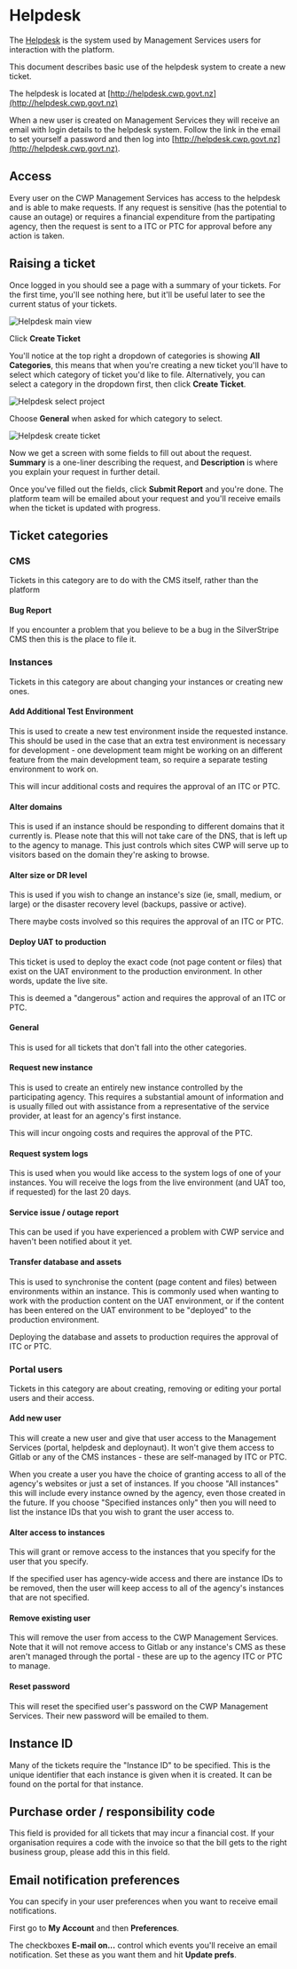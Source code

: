# Helpdesk

The [Helpdesk](http://helpdesk.cwp.govt.nz) is the system used by Management Services users for interaction with the
platform.

This document describes basic use of the helpdesk system to create a new ticket.

The helpdesk is located at [http://helpdesk.cwp.govt.nz](http://helpdesk.cwp.govt.nz)

When a new user is created on Management Services they will receive an email with login details to the helpdesk system.
Follow the link in the email to set yourself a password and then log into
[http://helpdesk.cwp.govt.nz](http://helpdesk.cwp.govt.nz).

## Access

Every user on the CWP Management Services has access to the helpdesk and is able to make requests. If any request is
sensitive (has the potential to cause an outage) or requires a financial expenditure from the partipating agency, then
the request is sent to a ITC or PTC for approval before any action is taken.

## Raising a ticket

Once logged in you should see a page with a summary of your tickets. For the first time, you'll see nothing here, but
it'll be useful later to see the current status of your tickets.

![Helpdesk main view](_images/helpdesk-main_screen.jpg)

Click **Create Ticket**

You'll notice at the top right a dropdown of categories is showing **All Categories**, this means that when you're 
creating a new ticket you'll have to select which category of ticket you'd like to file. Alternatively, you can select
a category in the dropdown first, then click **Create Ticket**.

![Helpdesk select project](_images/helpdesk-select_project.jpg)

Choose **General** when asked for which category to select.

![Helpdesk create ticket](_images/helpdesk-create_ticket.jpg)

Now we get a screen with some fields to fill out about the request. **Summary** is a one-liner describing the request,
and **Description** is where you explain your request in further detail.

Once you've filled out the fields, click **Submit Report** and you're done. The platform team will be emailed about
your request and you'll receive emails when the ticket is updated with progress.

## Ticket categories

### CMS

Tickets in this category are to do with the CMS itself, rather than the platform

#### Bug Report

If you encounter a problem that you believe to be a bug in the SilverStripe CMS then this is the place to file it.

### Instances

Tickets in this category are about changing your instances or creating new ones.

#### Add Additional Test Environment

This is used to create a new test environment inside the requested instance. This should be used in the case that an
extra test environment is necessary for development - one development team might be working on an different feature
from the main development team, so require a separate testing environment to work on.

This will incur additional costs and requires the approval of an ITC or PTC.

#### Alter domains

This is used if an instance should be responding to different domains that it currently is. Please note that this will
not take care of the DNS, that is left up to the agency to manage. This just controls which sites CWP will serve up to
visitors based on the domain they're asking to browse.

#### Alter size or DR level

This is used if you wish to change an instance's size (ie, small, medium, or large) or the disaster recovery level
(backups, passive or active).

There maybe costs involved so this requires the approval of an ITC or PTC.

#### Deploy UAT to production

This ticket is used to deploy the exact code (not page content or files) that exist on the UAT environment to the
production environment. In other words, update the live site.

This is deemed a "dangerous" action and requires the approval of an ITC or PTC.

#### General

This is used for all tickets that don't fall into the other categories.

#### Request new instance

This is used to create an entirely new instance controlled by the participating agency. This requires a substantial
amount of information and is usually filled out with assistance from a representative of the service provider, at least
for an agency's first instance.

This will incur ongoing costs and requires the approval of the PTC.

#### Request system logs

This is used when you would like access to the system logs of one of your instances. You will receive the logs from the
live environment (and UAT too, if requested) for the last 20 days.

#### Service issue / outage report

This can be used if you have experienced a problem with CWP service and haven't been notified about it yet.

#### Transfer database and assets

This is used to synchronise the content (page content and files) between environments within an instance. This is
commonly used when wanting to work with the production content on the UAT environment, or if the content has been
entered on the UAT environment to be "deployed" to the production environment.

Deploying the database and assets to production requires the approval of ITC or PTC.

### Portal users

Tickets in this category are about creating, removing or editing your portal users and their access.

#### Add new user

This will create a new user and give that user access to the Management Services (portal, helpdesk and deploynaut). It
won't give them access to Gitlab or any of the CMS instances - these are self-managed by ITC or PTC.

When you create a user you have the choice of granting access to all of the agency's websites or just a set of
instances. If you choose "All instances" this will include every instance owned by the agency, even those created in
the future. If you choose "Specified instances only" then you will need to list the instance IDs that you wish to
grant the user access to.

#### Alter access to instances

This will grant or remove access to the instances that you specify for the user that you specify.

If the specified user has agency-wide access and there are instance IDs to be removed, then the user will keep access
to all of the agency's instances that are not specified.

#### Remove existing user

This will remove the user from access to the CWP Management Services. Note that it will not remove access to Gitlab or
any instance's CMS as these aren't managed through the portal - these are up to the agency ITC or PTC to manage.

#### Reset password

This will reset the specified user's password on the CWP Management Services. Their new password will be emailed to
them.

## Instance ID

Many of the tickets require the "Instance ID" to be specified. This is the unique identifier that each instance is given
when it is created. It can be found on the portal for that instance.

## Purchase order / responsibility code

This field is provided for all tickets that may incur a financial cost. If your organisation requires a code with the
invoice so that the bill gets to the right business group, please add this in this field.

## Email notification preferences

You can specify in your user preferences when you want to receive email notifications.

First go to **My Account** and then **Preferences**.

The checkboxes **E-mail on...** control which events you'll receive an email notification. Set these as you want them
and hit **Update prefs**.
